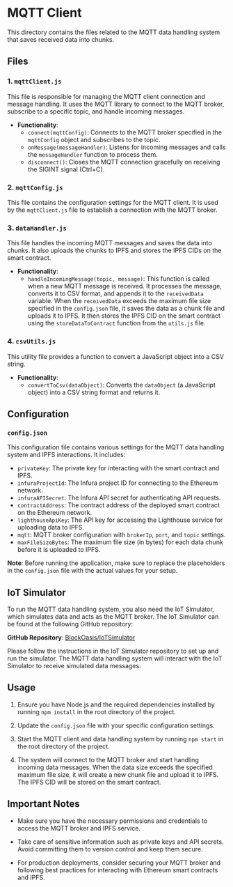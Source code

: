 # MQTT Client

This directory contains the files related to the MQTT data handling system that saves received data into chunks.

## Files

### 1. `mqttClient.js`

This file is responsible for managing the MQTT client connection and message handling. It uses the MQTT library to connect to the MQTT broker, subscribe to a specific topic, and handle incoming messages.

- **Functionality**:
  - `connect(mqttConfig)`: Connects to the MQTT broker specified in the `mqttConfig` object and subscribes to the topic.
  - `onMessage(messageHandler)`: Listens for incoming messages and calls the `messageHandler` function to process them.
  - `disconnect()`: Closes the MQTT connection gracefully on receiving the SIGINT signal (Ctrl+C).

### 2. `mqttConfig.js`

This file contains the configuration settings for the MQTT client. It is used by the `mqttClient.js` file to establish a connection with the MQTT broker.

### 3. `dataHandler.js`

This file handles the incoming MQTT messages and saves the data into chunks. It also uploads the chunks to IPFS and stores the IPFS CIDs on the smart contract.

- **Functionality**:
  - `handleIncomingMessage(topic, message)`: This function is called when a new MQTT message is received. It processes the message, converts it to CSV format, and appends it to the `receivedData` variable. When the `receivedData` exceeds the maximum file size specified in the `config.json` file, it saves the data as a chunk file and uploads it to IPFS. It then stores the IPFS CID on the smart contract using the `storeDataToContract` function from the `utils.js` file.

### 4. `csvUtils.js`

This utility file provides a function to convert a JavaScript object into a CSV string.

- **Functionality**:
  - `convertToCsv(dataObject)`: Converts the `dataObject` (a JavaScript object) into a CSV string format and returns it.

## Configuration

### `config.json`

This configuration file contains various settings for the MQTT data handling system and IPFS interactions. It includes:

- `privateKey`: The private key for interacting with the smart contract and IPFS.
- `infuraProjectId`: The Infura project ID for connecting to the Ethereum network.
- `infuraAPISecret`: The Infura API secret for authenticating API requests.
- `contractAddress`: The contract address of the deployed smart contract on the Ethereum network.
- `lighthouseApiKey`: The API key for accessing the Lighthouse service for uploading data to IPFS.
- `mqtt`: MQTT broker configuration with `brokerIp`, `port`, and `topic` settings.
- `maxFileSizeBytes`: The maximum file size (in bytes) for each data chunk before it is uploaded to IPFS.

**Note**: Before running the application, make sure to replace the placeholders in the `config.json` file with the actual values for your setup.


## IoT Simulator

To run the MQTT data handling system, you also need the IoT Simulator, which simulates data and acts as the MQTT broker. The IoT Simulator can be found at the following GitHub repository:

**GitHub Repository**: [BlockOasis/IoTSimulator](https://github.com/BlockOasis/IoTSimulator)

Please follow the instructions in the IoT Simulator repository to set up and run the simulator. The MQTT data handling system will interact with the IoT Simulator to receive simulated data messages.

## Usage

1. Ensure you have Node.js and the required dependencies installed by running `npm install` in the root directory of the project.

2. Update the `config.json` file with your specific configuration settings.

3. Start the MQTT client and data handling system by running `npm start` in the root directory of the project.

4. The system will connect to the MQTT broker and start handling incoming data messages. When the data size exceeds the specified maximum file size, it will create a new chunk file and upload it to IPFS. The IPFS CID will be stored on the smart contract.

## Important Notes

- Make sure you have the necessary permissions and credentials to access the MQTT broker and IPFS service.

- Take care of sensitive information such as private keys and API secrets. Avoid committing them to version control and keep them secure.

- For production deployments, consider securing your MQTT broker and following best practices for interacting with Ethereum smart contracts and IPFS.

